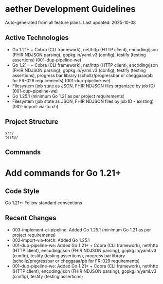 # aether Development Guidelines

Auto-generated from all feature plans. Last updated: 2025-10-08

## Active Technologies
- Go 1.21+ + Cobra (CLI framework), net/http (HTTP client), encoding/json (FHIR NDJSON parsing), gopkg.in/yaml.v3 (config), testify (testing assertions) (001-dup-pipeline-we)
- Go 1.21+ + Cobra (CLI framework), net/http (HTTP client), encoding/json (FHIR NDJSON parsing), gopkg.in/yaml.v3 (config), testify (testing assertions), progress bar library (schollz/progressbar or cheggaaa/pb for FR-029 requirements) (001-dup-pipeline-we)
- Filesystem (job state as JSON, FHIR NDJSON files organized by job ID) (001-dup-pipeline-we)
- Go 1.25.1 (minimum Go 1.21 as per project requirements)
- Filesystem (job state as JSON, FHIR NDJSON files by job ID - existing) (002-import-via-torch)

## Project Structure
```
src/
tests/
```

## Commands
# Add commands for Go 1.21+

## Code Style
Go 1.21+: Follow standard conventions

## Recent Changes
- 003-implement-ci-pipeline: Added Go 1.25.1 (minimum Go 1.21 as per project requirements)
- 002-import-via-torch: Added Go 1.25.1
- 001-dup-pipeline-we: Added Go 1.21+ + Cobra (CLI framework), net/http (HTTP client), encoding/json (FHIR NDJSON parsing), gopkg.in/yaml.v3 (config), testify (testing assertions), progress bar library (schollz/progressbar or cheggaaa/pb for FR-029 requirements)
- 001-dup-pipeline-we: Added Go 1.21+ + Cobra (CLI framework), net/http (HTTP client), encoding/json (FHIR NDJSON parsing), gopkg.in/yaml.v3 (config), testify (testing assertions)

<!-- MANUAL ADDITIONS START -->
<!-- MANUAL ADDITIONS END -->
